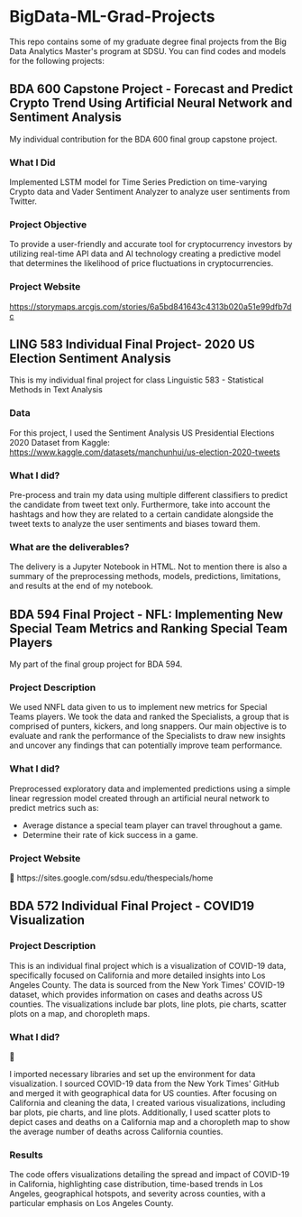 # BigData-ML-Grad-Projects
This repo contains some of my graduate degree final projects from the Big Data Analytics Master's program at SDSU. You can find codes and models for the following projects:

<h2>BDA 600 Capstone Project - Forecast and Predict Crypto Trend Using Artificial Neural Network and Sentiment Analysis</h2>

My individual contribution for the BDA 600 final group capstone project.

<h3>What I Did</h3>

Implemented LSTM model for Time Series Prediction on time-varying Crypto data and Vader Sentiment Analyzer to analyze user sentiments from Twitter.

<h3>Project Objective</h3>

To provide a user-friendly and accurate tool for cryptocurrency investors by utilizing real-time API data and AI technology creating a predictive model that determines the likelihood of price fluctuations in cryptocurrencies.

<h3>Project Website</h3>

https://storymaps.arcgis.com/stories/6a5bd841643c4313b020a51e99dfb7dc

<h2>LING 583 Individual Final Project- 2020 US Election Sentiment Analysis</h2>

This is my individual final project for class Linguistic 583 - Statistical Methods in Text Analysis

<h3>Data</h3>

For this project, I used the Sentiment Analysis US Presidential Elections 2020 Dataset from Kaggle: https://www.kaggle.com/datasets/manchunhui/us-election-2020-tweets

<h3>What I did?</h3>

Pre-process and train my data using multiple different classifiers to predict the candidate from tweet text only. Furthermore, take into account the hashtags and how they are related to a certain candidate alongside the tweet texts to analyze the user sentiments and biases toward them.

<h3>What are the deliverables?</h3>

The delivery is a Jupyter Notebook in HTML. Not to mention there is also a summary of the preprocessing methods, models, predictions, limitations, and results at the end of my notebook.

<h2>BDA 594 Final Project - NFL: Implementing New Special Team Metrics and Ranking Special Team Players</h2>

My part of the final group project for BDA 594.

<h3>Project Description</h3>

We used NNFL data given to us to implement new metrics for Special Teams players. We took the data and ranked the Specialists, a group that is comprised of punters, kickers, and long snappers. Our main objective is to evaluate and rank the performance of the Specialists to draw new insights and uncover any findings that can potentially improve team performance.

<h3>What I did?</h3>

Preprocessed exploratory data and implemented predictions using a simple linear regression model created through an artificial neural network to predict metrics such as:

- Average distance a special team player can travel throughout a game.
- Determine their rate of kick success in a game.

<h3>Project Website</h3>
https://sites.google.com/sdsu.edu/thespecials/home

<h2>BDA 572 Individual Final Project - COVID19 Visualization </h2>

<h3>Project Description</h3>

This is an individual final project which is a visualization of COVID-19 data, specifically focused on California and more detailed insights into Los Angeles County. The data is sourced from the New York Times' COVID-19 dataset, which provides information on cases and deaths across US counties. The visualizations include bar plots, line plots, pie charts, scatter plots on a map, and choropleth maps.

<h3>What I did?</h3>

I imported necessary libraries and set up the environment for data visualization. I sourced COVID-19 data from the New York Times' GitHub and merged it with geographical data for US counties. After focusing on California and cleaning the data, I created various visualizations, including bar plots, pie charts, and line plots. Additionally, I used scatter plots to depict cases and deaths on a California map and a choropleth map to show the average number of deaths across California counties.

<h3>Results</h3>

The code offers visualizations detailing the spread and impact of COVID-19 in California, highlighting case distribution, time-based trends in Los Angeles, geographical hotspots, and severity across counties, with a particular emphasis on Los Angeles County.

